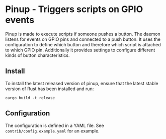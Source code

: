 # Pinup - Triggers scripts on GPIO events
Pinup is made to execute scripts if someone pushes a button.
The daemon listens for events on GPIO pins and connected to a push button.
It uses the configuration to define which button and therefore which script is attached to which GPIO pin.
Additionally it provides settings to configure different kinds of button characteristics.

## Install
To install the latest released version of pinup, ensure that the latest stable version of Rust has been installed and run:

```
cargo build -t release
```

## Configuration
The configuration is defined in a YAML file.
See `contrib/config.example.yaml` for an example.
